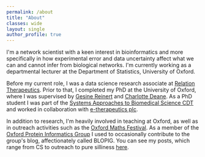 ```yaml
---
permalink: /about
title: "About"
classes: wide
layout: single
author_profile: true
---
```


I'm a network scientist with a keen interest in bioinformatics and more specifically in how experimental error and data uncertainty affect what we can and cannot infer from biological networks. I'm currently working as a departmental lecturer at the Department of Statistics, University of Oxford.

Before my current role, I was a data science research associate at [Relation Therapeutics](https://www.relationrx.com/). Prior to that, I completed my PhD at the University of Oxford, where I was supervised by [Gesine Reinert](http://www.stats.ox.ac.uk/~reinert/) and [Charlotte Deane](http://www.stats.ox.ac.uk/~deane/#). As a PhD student I was part of the [Systems Approaches to Biomedical Science CDT](https://www.sabsr3.ox.ac.uk/home) and worked in collaboration with [e-therapeutics plc](https://www.etherapeutics.co.uk/).

In addition to research, I'm heavily involved in teaching at Oxford, as well as in outreach activities such as the [Oxford Maths Festival](https://mathsfest.web.ox.ac.uk/home). As a member of the [Oxford Protein Informatics Group](http://opig.stats.ox.ac.uk/) I used to occasionally contribute to the group's blog, affectionately called BLOPIG. You can see my posts, which range from CS to outreach to pure silliness [here](https://www.blopig.com/blog/author/lyuba/).
